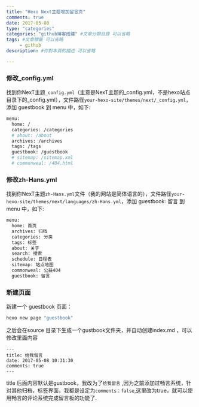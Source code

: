 ```yaml
---
title: "Hexo Next主题增加留言页"
comments: true
date: 2017-05-08 
type: "categories"
categories: "github博客搭建" #文章分類目錄 可以省略
tags: #文章標籤 可以省略
     - github
description: #你對本頁的描述 可以省略

---
```


### 修改_config.yml
找到你NexT主题`_config.yml`（主意是NexT主题的_config.yml，不是hexo站点目录下的_config.yml），文件路径`your-hexo-site/themes/next/_config.yml`，添加 guestbook 到 menu 中，如下:

```bash
menu:
  home: /
  categories: /categories
  # about: /about
  archives: /archives
  tags: /tags
  guestbook: /guestbook
  # sitemap: /sitemap.xml
  # commonweal: /404.html
```

### 修改zh-Hans.yml
找到你NexT主题`zh-Hans.yml`文件（我的网站是简体语言的），文件路径`your-hexo-site/themes/next/languages/zh-Hans.yml`，添加 guestbook: 留言 到 menu 中，如下:

```bash
menu:
  home: 首页
  archives: 归档
  categories: 分类
  tags: 标签
  about: 关于
  search: 搜索
  schedule: 日程表
  sitemap: 站点地图
  commonweal: 公益404
  guestbook: 留言
```

### 新建页面
新建一个 guestbook 页面：
```bash
hexo new page "guestbook"
```

之后会在source 目录下生成一个gustbook文件夹，并自动创建index.md ，可以修改里面内容
```
---
title: 给我留言
date: 2017-05-08 10:31:30
comments: true
---
```

title 后面内容默认是gustbook，我改为了`给我留言`  ,因为之前添加过畅言系统，针对其他归档，标签界面，我都是设定为`comments：false`,这里改为true，就可以使用畅言的评论系统完成留言板的功能了.